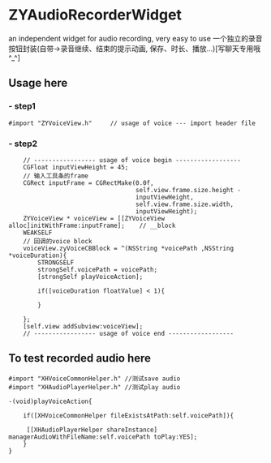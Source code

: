 # ZYAudioRecorderWidget
an independent widget for audio recording, very easy to use
一个独立的录音按钮封装(自带->录音继续、结束的提示动画, 保存、时长、播放...)[写聊天专用哦^_^]
## Usage here
### - step1
```
#import "ZYVoiceView.h"     // usage of voice --- import header file
```
### - step2
```
    // ----------------- usage of voice begin ------------------
    CGFloat inputViewHeight = 45;
    // 输入工具条的frame
    CGRect inputFrame = CGRectMake(0.0f,
                                   self.view.frame.size.height -
                                   inputViewHeight,
                                   self.view.frame.size.width,
                                   inputViewHeight);
    ZYVoiceView * voiceView = [[ZYVoiceView alloc]initWithFrame:inputFrame];    // __block
    WEAKSELF
    // 回调的voice block
    voiceView.zyVoiceCBBlock = ^(NSString *voicePath ,NSString *voiceDuration){
        STRONGSELF
        strongSelf.voicePath = voicePath;
        [strongSelf playVoiceAction];
        
        if([voiceDuration floatValue] < 1){
            
        }
        
    };
    [self.view addSubview:voiceView];
    // ----------------- usage of voice end ------------------

```

## To test recorded audio here
```
#import "XHVoiceCommonHelper.h" //测试save audio
#import "XHAudioPlayerHelper.h" //测试play audio
```
```
-(void)playVoiceAction{
    
    if([XHVoiceCommonHelper fileExistsAtPath:self.voicePath]){
        
     [[XHAudioPlayerHelper shareInstance] managerAudioWithFileName:self.voicePath toPlay:YES];
    }
}
```
